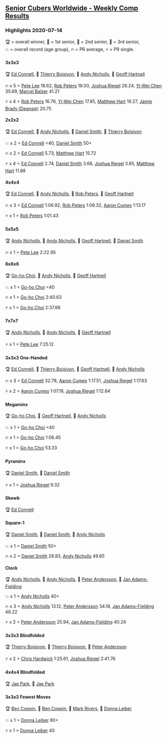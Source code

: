 <style>table {white-space: nowrap;}</style>

## [Senior Cubers Worldwide - Weekly Comp Results](/scw-comp/results/)
### Highlights 2020-07-14

<span style="white-space: nowrap;">🏆 = overall winner</span>, <span style="white-space: nowrap;">🥇 = 1st senior</span>, <span style="white-space: nowrap;">🥈 = 2nd senior</span>, <span style="white-space: nowrap;">🥉 = 3rd senior</span>, <span style="white-space: nowrap;">💥 = overall record (age group)</span>, <span style="white-space: nowrap;">🔥 = PR average</span>, <span style="white-space: nowrap;">⚡ = PR single</span>.

#### 3x3x3

🏆 [Ed Connell](../../persons/ed_connell/333.md), 🥇 [Thierry Boisivon](../../persons/thierry_boisivon/333.md), 🥈 [Andy Nicholls](../../persons/andy_nicholls/333.md), 🥉 [Geoff Hartnell](../../persons/geoff_hartnell/333.md)

🔥 x 5 = [Pete Lee](../../persons/pete_lee/333.md) 18.62, [Rob Peters](../../persons/rob_peters/333.md) 19.00, [Joshua Riegel](../../persons/joshua_riegel/333.md) 28.24, [Yi-Wei Chen](../../persons/yi_wei_chen/333.md) 35.69, [Marcel Balzer](../../persons/marcel_balzer/333.md) 41.21

⚡ x 4 = [Rob Peters](../../persons/rob_peters/333.md) 16.76, [Yi-Wei Chen](../../persons/yi_wei_chen/333.md) 17.85, [Matthew Hart](../../persons/matthew_hart/333.md) 19.27, [Jamie Brady (Deansie)](../../persons/jamie_brady/333.md) 20.75

#### 2x2x2

🏆 [Ed Connell](../../persons/ed_connell/222.md), 🥇 [Andy Nicholls](../../persons/andy_nicholls/222.md), 🥈 [Daniel Smith](../../persons/daniel_smith/222.md), 🥉 [Thierry Boisivon](../../persons/thierry_boisivon/222.md)

💥 x 2 = [Ed Connell](../../persons/ed_connell/222.md) <40, [Daniel Smith](../../persons/daniel_smith/222.md) 50+

🔥 x 2 = [Ed Connell](../../persons/ed_connell/222.md) 5.73, [Matthew Hart](../../persons/matthew_hart/222.md) 15.72

⚡ x 4 = [Ed Connell](../../persons/ed_connell/222.md) 2.74, [Daniel Smith](../../persons/daniel_smith/222.md) 3.68, [Joshua Riegel](../../persons/joshua_riegel/222.md) 3.85, [Matthew Hart](../../persons/matthew_hart/222.md) 11.88

#### 4x4x4

🏆 [Ed Connell](../../persons/ed_connell/444.md), 🥇 [Andy Nicholls](../../persons/andy_nicholls/444.md), 🥈 [Rob Peters](../../persons/rob_peters/444.md), 🥉 [Geoff Hartnell](../../persons/geoff_hartnell/444.md)

🔥 x 3 = [Ed Connell](../../persons/ed_connell/444.md) 1:06.92, [Rob Peters](../../persons/rob_peters/444.md) 1:09.32, [Aaron Cumes](../../persons/aaron_cumes/444.md) 1:13.17

⚡ x 1 = [Rob Peters](../../persons/rob_peters/444.md) 1:01.43

#### 5x5x5

🏆 [Andy Nicholls](../../persons/andy_nicholls/555.md), 🥇 [Andy Nicholls](../../persons/andy_nicholls/555.md), 🥈 [Geoff Hartnell](../../persons/geoff_hartnell/555.md), 🥉 [Daniel Smith](../../persons/daniel_smith/555.md)

🔥 x 1 = [Pete Lee](../../persons/pete_lee/555.md) 2:22.95

#### 6x6x6

🏆 [Go-ho Choi](../../persons/go_ho_choi/666.md), 🥇 [Andy Nicholls](../../persons/andy_nicholls/666.md), 🥈 [Geoff Hartnell](../../persons/geoff_hartnell/666.md)

💥 x 1 = [Go-ho Choi](../../persons/go_ho_choi/666.md) <40

🔥 x 1 = [Go-ho Choi](../../persons/go_ho_choi/666.md) 2:40.63

⚡ x 1 = [Go-ho Choi](../../persons/go_ho_choi/666.md) 2:37.68

#### 7x7x7

🏆 [Andy Nicholls](../../persons/andy_nicholls/777.md), 🥇 [Andy Nicholls](../../persons/andy_nicholls/777.md), 🥈 [Geoff Hartnell](../../persons/geoff_hartnell/777.md)

⚡ x 1 = [Pete Lee](../../persons/pete_lee/777.md) 7:25.12

#### 3x3x3 One-Handed

🏆 [Ed Connell](../../persons/ed_connell/333oh.md), 🥇 [Thierry Boisivon](../../persons/thierry_boisivon/333oh.md), 🥈 [Geoff Hartnell](../../persons/geoff_hartnell/333oh.md), 🥉 [Andy Nicholls](../../persons/andy_nicholls/333oh.md)

🔥 x 3 = [Ed Connell](../../persons/ed_connell/333oh.md) 32.78, [Aaron Cumes](../../persons/aaron_cumes/333oh.md) 1:17.51, [Joshua Riegel](../../persons/joshua_riegel/333oh.md) 1:17.63

⚡ x 2 = [Aaron Cumes](../../persons/aaron_cumes/333oh.md) 1:07.19, [Joshua Riegel](../../persons/joshua_riegel/333oh.md) 1:12.64

#### Megaminx

🏆 [Go-ho Choi](../../persons/go_ho_choi/minx.md), 🥇 [Geoff Hartnell](../../persons/geoff_hartnell/minx.md), 🥈 [Andy Nicholls](../../persons/andy_nicholls/minx.md)

💥 x 1 = [Go-ho Choi](../../persons/go_ho_choi/minx.md) <40

🔥 x 1 = [Go-ho Choi](../../persons/go_ho_choi/minx.md) 1:06.45

⚡ x 1 = [Go-ho Choi](../../persons/go_ho_choi/minx.md) 53.33

#### Pyraminx

🏆 [Daniel Smith](../../persons/daniel_smith/pyram.md), 🥇 [Daniel Smith](../../persons/daniel_smith/pyram.md)

⚡ x 1 = [Joshua Riegel](../../persons/joshua_riegel/pyram.md) 9.32

#### Skewb

🏆 [Ed Connell](../../persons/ed_connell/skewb.md)

#### Square-1

🏆 [Daniel Smith](../../persons/daniel_smith/sq1.md), 🥇 [Daniel Smith](../../persons/daniel_smith/sq1.md), 🥈 [Andy Nicholls](../../persons/andy_nicholls/sq1.md)

💥 x 1 = [Daniel Smith](../../persons/daniel_smith/sq1.md) 50+

🔥 x 2 = [Daniel Smith](../../persons/daniel_smith/sq1.md) 28.83, [Andy Nicholls](../../persons/andy_nicholls/sq1.md) 49.65

#### Clock

🏆 [Andy Nicholls](../../persons/andy_nicholls/clock.md), 🥇 [Andy Nicholls](../../persons/andy_nicholls/clock.md), 🥈 [Peter Andersson](../../persons/peter_andersson/clock.md), 🥉 [Jan Adams-Fielding](../../persons/jan_adams_fielding/clock.md)

💥 x 1 = [Andy Nicholls](../../persons/andy_nicholls/clock.md) 40+

🔥 x 3 = [Andy Nicholls](../../persons/andy_nicholls/clock.md) 13.12, [Peter Andersson](../../persons/peter_andersson/clock.md) 34.18, [Jan Adams-Fielding](../../persons/jan_adams_fielding/clock.md) 48.22

⚡ x 2 = [Peter Andersson](../../persons/peter_andersson/clock.md) 25.94, [Jan Adams-Fielding](../../persons/jan_adams_fielding/clock.md) 40.24

#### 3x3x3 Blindfolded

🏆 [Thierry Boisivon](../../persons/thierry_boisivon/333bf.md), 🥇 [Thierry Boisivon](../../persons/thierry_boisivon/333bf.md), 🥈 [Peter Andersson](../../persons/peter_andersson/333bf.md)

⚡ x 2 = [Chris Hardwick](../../persons/chris_hardwick/333bf.md) 1:25.61, [Joshua Riegel](../../persons/joshua_riegel/333bf.md) 2:41.76

#### 4x4x4 Blindfolded

🏆 [Jae Park](../../persons/jae_park/444bf.md), 🥇 [Jae Park](../../persons/jae_park/444bf.md)

#### 3x3x3 Fewest Moves

🏆 [Ben Coppin](../../persons/ben_coppin/333fm.md), 🥇 [Ben Coppin](../../persons/ben_coppin/333fm.md), 🥈 [Mark Rivers](../../persons/mark_rivers/333fm.md), 🥉 [Donna Leiber](../../persons/donna_leiber/333fm.md)

💥 x 1 = [Donna Leiber](../../persons/donna_leiber/333fm.md) 60+

⚡ x 1 = [Donna Leiber](../../persons/donna_leiber/333fm.md) 40


<!-- Global site tag (gtag.js) - Google Analytics -->
<script async src="https://www.googletagmanager.com/gtag/js?id=UA-86348435-3"></script>
<script>window.dataLayer = window.dataLayer || []; function gtag() {dataLayer.push(arguments);} gtag('js', new Date()); gtag('config', 'UA-86348435-3');</script>
